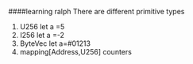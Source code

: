 ####learning ralph
There are different primitive types

1. U256 let a =5
2. I256 let a =-2
3. ByteVec let a=#01213
4. mapping[Address,U256] counters